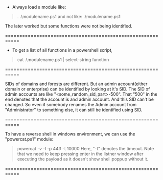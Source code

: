 * Always load a module like:
> . .\modulename.ps1
and not like:
> .\modulename.ps1

The later worked but some functions were not being identified.

===========================================================

* To get a list of all functions in a powershell script,
> cat .\modulename.ps1 | select-string function

===========================================================

SIDs of domains and forests are different. But an admin account(either domain or enterprise) can be identified by looking at it's SID.
The SID of admin accounts are like "<some_random_sid_part>-500".
That "500" in the end denotes that the account is and admin account. And this SID can't be changed.
So even if somebody renames the Admin account from "Administrator" to something else, it can still be identified using SID.

===========================================================

To have a reverse shell in windows environment, we can use the "powercat.ps1" module:
> powercat -v -l -p 443 -t 10000
Here, "-t" denotes the timeout.
Note that we need to keep pressing enter in the listner window after executing the payload as it doesn't show shell poppup without it.

===========================================================


